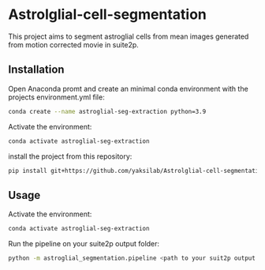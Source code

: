 # Astrolglial-cell-segmentation

This project aims to segment astroglial cells from mean images generated from motion corrected movie in suite2p. 

## Installation


Open Anaconda promt and create an minimal conda environment with the projects environment.yml file:

```bash
conda create --name astroglial-seg-extraction python=3.9
```

Activate the environment:

```bash
conda activate astroglial-seg-extraction
```

install the project from this repository:

```bash
pip install git+https://github.com/yaksilab/Astrolglial-cell-segmentation.git
```


## Usage
 Activate the environment:

```bash
conda activate astroglial-seg-extraction
```


Run the pipeline on your suite2p output folder:

```bash
python -m astroglial_segmentation.pipeline <path to your suit2p output folder>
```